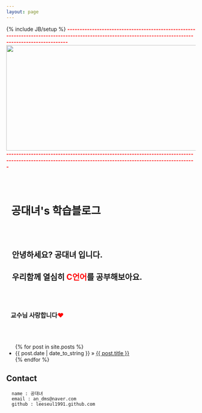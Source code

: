 ```yaml
---
layout: page
---
```

{% include JB/setup %}
<font color="red"><b>---------------------------------------------------------------------------------------------------------------------------------------------------------</b></font>
<img src="http://cfile23.uf.tistory.com/image/172A0B3950641DAB264C91" width = "850" height = "280">
<font color="red"><b>---------------------------------------------------------------------------------------------------------------------------------------------------------</b></font>
<div>
<br></br>
<h1>&nbsp&nbsp공대녀's 학습블로그 </h1>
<br></br>
<h2>&nbsp&nbsp&nbsp안녕하세요? 공대녀 입니다.</h2>
<h2>&nbsp&nbsp&nbsp우리함께 열심히 <font color="red"><b>C언어</b></font>를 공부해보아요.</h2>
<br></br>
<h3>&nbsp&nbsp&nbsp교수님 사랑합니다<font color="red">♥</font></h3>
<br></br>
</div>


<ul class="posts">
  {% for post in site.posts %}
    <li><span>{{ post.date | date_to_string }}</span> &raquo; <a href="{{ BASE_PATH }}{{ post.url }}">{{ post.title }}</a></li>
  {% endfor %}
</ul>

## Contact

      name : 공대녀
      email : an_dms@naver.com
      github : leeseul1991.github.com


